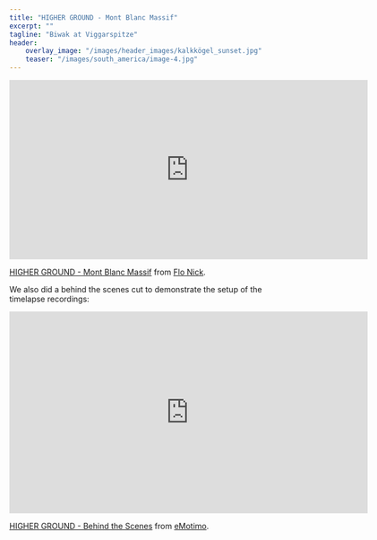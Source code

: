 ```yaml
---
title: "HIGHER GROUND - Mont Blanc Massif"
excerpt: ""
tagline: "Biwak at Viggarspitze"
header: 
    overlay_image: "/images/header_images/kalkkögel_sunset.jpg"
    teaser: "/images/south_america/image-4.jpg"
---
```


<iframe src="https://player.vimeo.com/video/351884479?color=ffffff" width="640" height="320" frameborder="0" allow="autoplay; fullscreen; picture-in-picture" allowfullscreen></iframe>
<p><a href="https://vimeo.com/351884479">HIGHER GROUND - Mont Blanc Massif</a> from <a href="https://vimeo.com/flonick">Flo Nick</a>.</p>

We also did a behind the scenes cut to demonstrate the setup of the timelapse recordings:

<iframe src="https://player.vimeo.com/video/351877866" width="640" height="360" frameborder="0" allow="autoplay; fullscreen; picture-in-picture" allowfullscreen></iframe>
<p><a href="https://vimeo.com/351877866">HIGHER GROUND - Behind the Scenes</a> from <a href="https://vimeo.com/emotimo">eMotimo</a>.</p>


<!--
Comments

<iframe width="420" height="315" src="https://youtu.be/pHKt4kh5Yzo" frameborder="0" allowfullscreen></iframe>
PDF link [get the PDF](/assets/mydoc.pdf)
-->